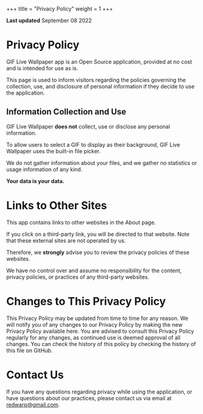 +++
title = "Privacy Policy"
weight = 1
+++

**Last updated**
September 08 2022

# Privacy Policy

GIF Live Wallpaper app is an Open Source application, provided at no cost and is intended for use as is.

This page is used to inform visitors regarding the policies governing the collection, use, and disclosure of personal information if they decide to use the application.

## Information Collection and Use

GIF Live Wallpaper **does not** collect, use or disclose any personal information.

To allow users to select a GIF to display as their background, GIF Live Wallpaper uses the built-in file picker.

We do not gather information about your files, and we gather no statistics or usage information of any kind.

**Your data is your data.**

# Links to Other Sites

This app contains links to other websites in the About page.

If you click on a third-party link, you will be directed to that website. Note that these external sites are not operated by us.

Therefore, we **strongly** advise you to review the privacy policies of these websites.

We have no control over and assume no responsibility for the content, privacy policies, or practices of any third-party websites.

# Changes to This Privacy Policy

This Privacy Policy may be updated from time to time for any reason. We will notify you of any changes to our Privacy Policy by making the new Privacy Policy available here. You are advised to consult this Privacy Policy regularly for any changes, as continued use is deemed approval of all changes. You can check the history of this policy by checking the history of this file on GitHub.

# Contact Us

If you have any questions regarding privacy while using the application, or have questions about our practices, please contact us via email at redwarp@gmail.com.
